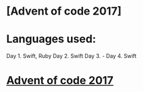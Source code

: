 # [Advent of code 2017]

Languages used:
=====
Day 1. Swift, Ruby
Day 2. Swift
Day 3. -
Day 4. Swift

# [Advent of code 2017](http://adventofcode.com/2017) 



 
